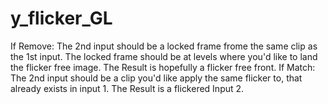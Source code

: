 # y_flicker_GL

If Remove: The 2nd input should be a locked frame frome the same clip as the 1st input. The locked frame should be at levels where you'd like to land the flicker free image. The Result is hopefully a flicker free front.
If Match: The 2nd input should be a clip you'd like apply the same flicker to, that already exists in input 1. The Result is a flickered Input 2.
